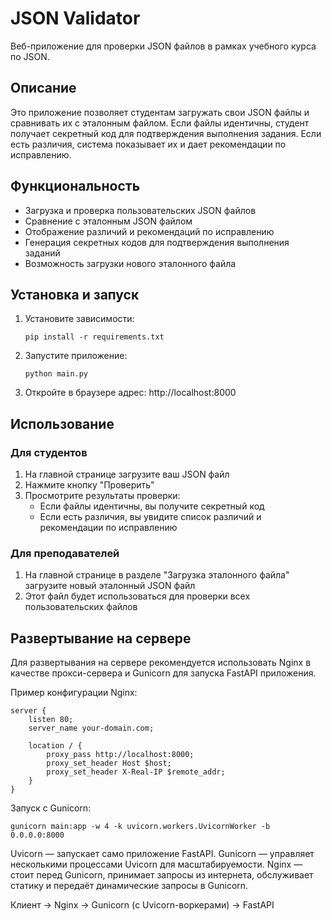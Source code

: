# JSON Validator

Веб-приложение для проверки JSON файлов в рамках учебного курса по JSON.

## Описание

Это приложение позволяет студентам загружать свои JSON файлы и сравнивать их с эталонным файлом. Если файлы идентичны, студент получает секретный код для подтверждения выполнения задания. Если есть различия, система показывает их и дает рекомендации по исправлению.

## Функциональность

- Загрузка и проверка пользовательских JSON файлов
- Сравнение с эталонным JSON файлом
- Отображение различий и рекомендаций по исправлению
- Генерация секретных кодов для подтверждения выполнения заданий
- Возможность загрузки нового эталонного файла

## Установка и запуск

1. Установите зависимости:
   ```
   pip install -r requirements.txt
   ```

2. Запустите приложение:
   ```
   python main.py
   ```

3. Откройте в браузере адрес: http://localhost:8000

## Использование

### Для студентов

1. На главной странице загрузите ваш JSON файл
2. Нажмите кнопку "Проверить"
3. Просмотрите результаты проверки:
   - Если файлы идентичны, вы получите секретный код
   - Если есть различия, вы увидите список различий и рекомендации по исправлению

### Для преподавателей

1. На главной странице в разделе "Загрузка эталонного файла" загрузите новый эталонный JSON файл
2. Этот файл будет использоваться для проверки всех пользовательских файлов

## Развертывание на сервере

Для развертывания на сервере рекомендуется использовать Nginx в качестве прокси-сервера и Gunicorn для запуска FastAPI приложения.

Пример конфигурации Nginx:
```
server {
    listen 80;
    server_name your-domain.com;

    location / {
        proxy_pass http://localhost:8000;
        proxy_set_header Host $host;
        proxy_set_header X-Real-IP $remote_addr;
    }
}
```

Запуск с Gunicorn:
```
gunicorn main:app -w 4 -k uvicorn.workers.UvicornWorker -b 0.0.0.0:8000
```

Uvicorn — запускает само приложение FastAPI.
Gunicorn — управляет несколькими процессами Uvicorn для масштабируемости.
Nginx — стоит перед Gunicorn, принимает запросы из интернета, обслуживает статику и передаёт динамические запросы в Gunicorn.

Клиент → Nginx → Gunicorn (с Uvicorn-воркерами) → FastAPI
